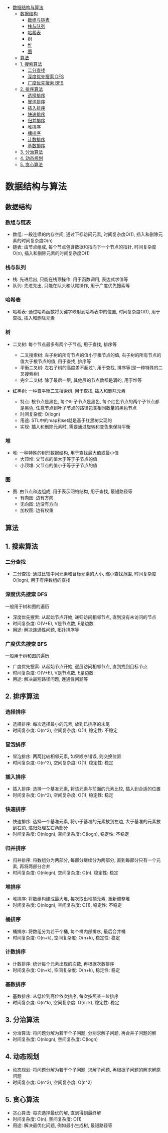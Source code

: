 - [数据结构与算法](#数据结构与算法)
  - [数据结构](#数据结构)
    - [数组与链表](#数组与链表)
    - [栈与队列](#栈与队列)
    - [哈希表](#哈希表)
    - [树](#树)
    - [堆](#堆)
    - [图](#图)
  - [算法](#算法)
  - [1. 搜索算法](#1-搜索算法)
    - [二分查找](#二分查找)
    - [深度优先搜索 DFS](#深度优先搜索-dfs)
    - [广度优先搜索 BFS](#广度优先搜索-bfs)
  - [2. 排序算法](#2-排序算法)
    - [选择排序](#选择排序)
    - [冒泡排序](#冒泡排序)
    - [插入排序](#插入排序)
    - [快速排序](#快速排序)
    - [归并排序](#归并排序)
    - [堆排序](#堆排序)
    - [桶排序](#桶排序)
    - [计数排序](#计数排序)
    - [基数排序](#基数排序)
  - [3. 分治算法](#3-分治算法)
  - [4. 动态规划](#4-动态规划)
  - [5. 贪心算法](#5-贪心算法)

# 数据结构与算法

## 数据结构

### 数组与链表

- 数组: 一段连续的内存空间, 通过下标访问元素, 时间复杂度O(1), 插入和删除元素的时间复杂度O(n)
- 链表: 由节点组成, 每个节点包含数据和指向下一个节点的指针, 时间复杂度O(n), 插入和删除元素的时间复杂度O(1)

### 栈与队列

- 栈: 先进后出, 只能在栈顶操作, 用于函数调用, 表达式求值等
- 队列: 先进先出, 只能在队头和队尾操作, 用于广度优先搜索等

### 哈希表

- 哈希表: 通过哈希函数将关键字映射到哈希表中的位置, 时间复杂度O(1), 用于查找, 插入和删除元素

### 树

- 二叉树: 每个节点最多有两个子节点, 用于查找, 排序等
  - 二叉搜索树: 左子树的所有节点的值小于根节点的值, 右子树的所有节点的值大于根节点的值, 用于查找, 排序等
  - 平衡二叉树: 左右子树的高度差不超过1, 用于查找, 排序等(是一种特殊的二叉搜索树)
  - 完全二叉树: 除了最后一层, 其他层的节点数都是满的, 用于堆等

- 红黑树: 一种自平衡二叉搜索树, 用于查找, 插入和删除元素
  - 特点: 根节点是黑色, 每个叶子节点是黑色, 每个红色节点的两个子节点都是黑色, 任意节点到叶子节点的路径包含相同数量的黑色节点
  - 时间复杂度: O(logn)
  - 用途: STL中的map和set就是基于红黑树实现的
  - 实现: 插入和删除元素时, 需要通过旋转和变色来保持平衡

### 堆

- 堆: 一种特殊的树形数据结构, 用于查找最大值或最小值
  - 大顶堆: 父节点的值大于等于子节点的值
  - 小顶堆: 父节点的值小于等于子节点的值

### 图

- 图: 由节点和边组成, 用于表示网络结构, 用于查找, 最短路径等
  - 有向图: 边有方向
  - 无向图: 边没有方向
  - 加权图: 边有权重

## 算法

## 1. 搜索算法

### 二分查找

- 二分查找: 通过比较中间元素和目标元素的大小, 缩小查找范围, 时间复杂度O(logn), 用于有序数组的查找

### 深度优先搜索 DFS

一般用于树和图的遍历
- 深度优先搜索: 从起始节点开始, 递归访问相邻节点, 直到没有未访问的节点
- 时间复杂度: O(V+E), V是节点数, E是边数
- 用途: 解决连通性问题, 拓扑排序等

### 广度优先搜索 BFS

一般用于树和图的遍历
- 广度优先搜索: 从起始节点开始, 逐层访问相邻节点, 直到找到目标节点
- 时间复杂度: O(V+E), V是节点数, E是边数
- 用途: 解决最短路径问题, 连通性问题等

## 2. 排序算法

### 选择排序

- 选择排序: 每次选择最小的元素, 放到已排序的末尾
- 时间复杂度: O(n^2), 空间复杂度: O(1), 稳定性: 不稳定

### 冒泡排序

- 冒泡排序: 两两比较相邻元素, 如果顺序错误, 则交换位置
- 时间复杂度: O(n^2), 空间复杂度: O(1), 稳定性: 稳定

### 插入排序

- 插入排序: 选择一个基准元素, 将该元素与前面的元素比较, 插入到合适的位置
- 时间复杂度: O(n^2), 空间复杂度: O(1), 稳定性: 稳定

### 快速排序

- 快速排序: 选择一个基准元素, 将小于基准的元素放到左边, 大于基准的元素放到右边, 递归处理左右两部分
- 时间复杂度: O(nlogn), 空间复杂度: O(logn), 稳定性: 不稳定

### 归并排序

- 归并排序: 将数组分为两部分, 每部分继续分为两部分, 直到每部分只有一个元素, 再将两部分合并
- 时间复杂度: O(nlogn), 空间复杂度: O(n), 稳定性: 稳定

### 堆排序

- 堆排序: 将数组构建成最大堆, 每次取出堆顶元素, 重新调整堆
- 时间复杂度: O(nlogn), 空间复杂度: O(1), 稳定性: 不稳定

### 桶排序

- 桶排序: 将数组分为若干个桶, 每个桶内部排序, 最后合并桶
- 时间复杂度: O(n+k), 空间复杂度: O(n+k), 稳定性: 稳定

### 计数排序

- 计数排序: 统计每个元素出现的次数, 再根据次数排序
- 时间复杂度: O(n+k), 空间复杂度: O(n+k), 稳定性: 稳定

### 基数排序

- 基数排序: 从低位到高位依次排序, 每次按照某一位排序
- 时间复杂度: O(n*k), 空间复杂度: O(n+k), 稳定性: 稳定

## 3. 分治算法

- 分治算法: 将问题分解为若干个子问题, 分别求解子问题, 再合并子问题的解
- 时间复杂度: O(nlogn), 空间复杂度: O(logn)

## 4. 动态规划

- 动态规划: 将问题分解为若干个子问题, 求解子问题, 再根据子问题的解求解原问题
- 时间复杂度: O(n^2), 空间复杂度: O(n^2)

## 5. 贪心算法

- 贪心算法: 每次选择最优的解, 直到得到最终解
- 时间复杂度: O(n), 空间复杂度: O(1)
- 用途: 解决最优化问题, 例如最小生成树, 最短路径等
